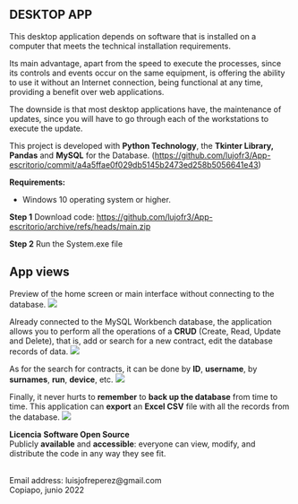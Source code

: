 ##  **DESKTOP APP**

This desktop application depends on software that is installed on a computer that meets the technical installation requirements.

Its main advantage, apart from the speed to execute the processes, since its controls and events occur on the same equipment, is offering the ability to use it without an Internet connection, being functional at any time, providing a benefit over web applications.

The downside is that most desktop applications have, the maintenance of updates, since you will have to go through each of the workstations to execute the update.

This project is developed with **Python Technology**, the **Tkinter Library, Pandas** and **MySQL** for the Database.
(https://github.com/lujofr3/App-escritorio/commit/a4a5ffae0f029db5145b2473ed258b5056641e43)

**Requirements:**
- Windows 10 operating system or higher.

**Step 1**
Download code: https://github.com/lujofr3/App-escritorio/archive/refs/heads/main.zip

**Step 2**
Run the System.exe file

## **App views**<br>
Preview of the home screen or main interface without connecting to the database.
![](https://i.postimg.cc/Y0B1VKPz/img1.jpg)

Already connected to the MySQL Workbench database, the application allows you to perform all the operations of a **CRUD** (Create, Read, Update and Delete), that is, add or search for a new contract, edit the database records of data.
![](https://i.postimg.cc/L8x3sWqm/img2.jpg)

As for the search for contracts, it can be done by **ID**, **username**, by **surnames**, **run**, **device**, etc.
![](https://i.postimg.cc/zfMwCRSM/img4.jpg)

Finally, it never hurts to **remember** to **back up the database** from time to time. This application can **export** an **Excel CSV** file with all the records from the database.
![](https://i.postimg.cc/tJdhGvQQ/img6.jpg)

**Licencia**
**Software Open Source**
<br>
Publicly **available** and **accessible**: everyone can view, modify, and distribute the code in any way they see fit.


<br>
Email address: luisjofreperez@gmail.com
<br>
Copiapo, junio 2022
